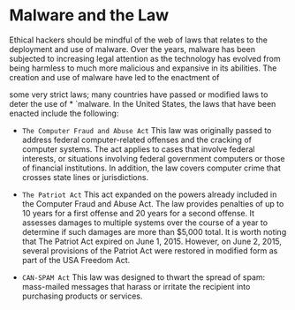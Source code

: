 # Malware and the Law
Ethical hackers should be mindful of the web of laws that relates to the deployment and use of malware. Over the years, malware has been subjected to increasing legal attention as the technology has evolved from being harmless to much more malicious and
expansive in its abilities. The creation and use of malware have led to the enactment of

some very strict laws; many countries have passed or modified laws to deter the use of * `malware. In the United States, the laws that have been enacted include the following:

* `The Computer Fraud and Abuse Act` This law was originally passed to address federal computer-related offenses and the cracking of computer systems. The act applies to cases that involve federal interests, or situations involving federal government computers or those of financial institutions. In addition, the law covers computer crime that crosses
state lines or jurisdictions.

* `The Patriot Act` This act expanded on the powers already included in the Computer Fraud and Abuse Act. The law provides penalties of up to 10 years for a first offense and 20 years for a second offense. It assesses damages to multiple systems over the course of a year to determine if such damages are more than $5,000 total. It is worth noting that The Patriot Act expired on June 1, 2015. However, on June 2, 2015, several provisions of the Patriot Act were restored in modified form as part of the USA
Freedom Act.

* `CAN-SPAM Act` This law was designed to thwart the spread of spam: mass-mailed messages that harass or irritate the recipient into purchasing products or services.

